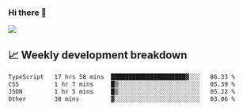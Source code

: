 ### Hi there 👋
<img align="center" src="https://github-readme-stats.vercel.app/api?username=Tumao727&show_icons=true&hide_title=true&theme=dracula" />


## 📈 Weekly development breakdown
<!--START_SECTION:waka-->

```txt
TypeScript   17 hrs 58 mins  █████████████████████▓░░░   86.33 %
CSS          1 hr 7 mins     █▒░░░░░░░░░░░░░░░░░░░░░░░   05.39 %
JSON         1 hr 5 mins     █▒░░░░░░░░░░░░░░░░░░░░░░░   05.22 %
Other        38 mins         ▓░░░░░░░░░░░░░░░░░░░░░░░░   03.06 %
```

<!--END_SECTION:waka-->